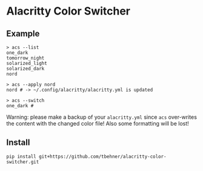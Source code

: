 # Alacritty Color Switcher

## Example
```
> acs --list
one_dark
tomorrow_night
solarized_light
solarized_dark
nord

> acs --apply nord
nord # -> ~/.config/alacritty/alacritty.yml is updated

> acs --switch
one_dark #
```

Warning: please make a backup of your `alacritty.yml` since `acs` over-writes
the content with the changed color file! Also some formatting will be lost!


## Install
```
pip install git+https://github.com/tbehner/alacritty-color-switcher.git
```
